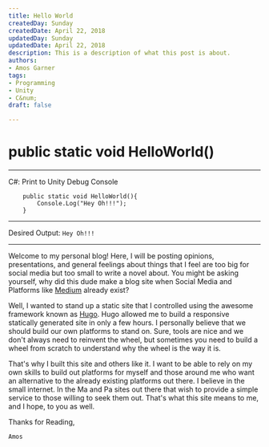 ```yaml
---
title: Hello World
createdDay: Sunday
createdDate: April 22, 2018
updatedDay: Sunday
updatedDate: April 22, 2018
description: This is a description of what this post is about.
authors:
- Amos Garner
tags:
- Programming
- Unity
- C&num;
draft: false

---
```

# public static void HelloWorld()

***

C#: Print to Unity Debug Console

        public static void HelloWorld(){
            Console.Log("Hey Oh!!!");
        }

***

Desired Output: `Hey Oh!!!`

***

Welcome to my personal blog! Here, I will be posting opinions, presentations, and general feelings about things that I feel are too big for social media but too small to write a novel about. You might be asking yourself, why did this dude make a blog site when Social Media and Platforms like [Medium](https://medium.com/) already exist?

Well, I wanted to stand up a static site that I controlled using the awesome framework known as [Hugo](https://gohugo.io/). Hugo allowed me to build a responsive statically generated site in only a few hours. I personally believe that we should build our own platforms to stand on. Sure, tools are nice and we don't always need to reinvent the wheel, but sometimes you need to build a wheel from scratch to understand why the wheel is the way it is.

That's why I built this site and others like it. I want to be able to rely on my own skills to build out platforms for myself and those around me who want an alternative to the already existing platforms out there. I believe in the small internet. In the Ma and Pa sites out there that wish to provide a simple service to those willing to seek them out. That's what this site means to me, and I hope, to you as well.

Thanks for Reading,

    Amos